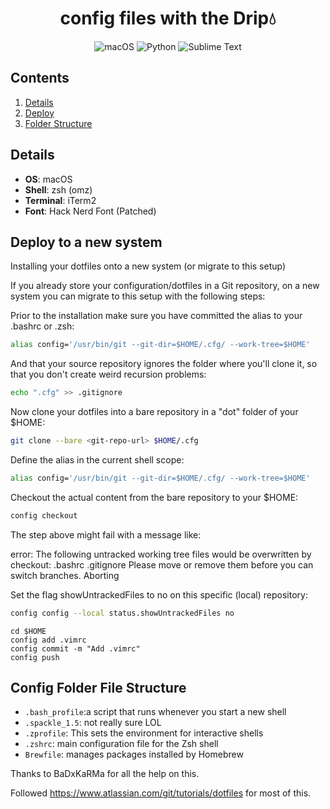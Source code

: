 <div align="center">
    <h1>config files with the Drip💧</h1>

![macOS](https://img.shields.io/badge/mac%20os-000000?style=for-the-badge&logo=macos&logoColor=F0F0F0)
![Python](https://img.shields.io/badge/python-3670A0?style=for-the-badge&logo=python&logoColor=ffdd54)
![Sublime Text](https://img.shields.io/badge/sublime_text-%23575757.svg?style=for-the-badge&logo=sublime-text&logoColor=important)

</div>

## Contents

1. [Details](#details)
1. [Deploy](#deploy)
1. [Folder Structure](#folderStructure)

<a name="details"></a>

## Details

- **OS**: macOS
- **Shell**: zsh (omz)
- **Terminal**: iTerm2
- **Font**: Hack Nerd Font (Patched)

<a name="firsttime"></a>

## Deploy to a new system

Installing your dotfiles onto a new system (or migrate to this setup)

If you already store your configuration/dotfiles in a Git repository, on a new system you can migrate to this setup with the following steps:

Prior to the installation make sure you have committed the alias to your .bashrc or .zsh:
```bash
alias config='/usr/bin/git --git-dir=$HOME/.cfg/ --work-tree=$HOME'
```
And that your source repository ignores the folder where you'll clone it, so that you don't create weird recursion problems:
```bash
echo ".cfg" >> .gitignore
```
Now clone your dotfiles into a bare repository in a "dot" folder of your $HOME:
```bash
git clone --bare <git-repo-url> $HOME/.cfg
```
Define the alias in the current shell scope:
```bash
alias config='/usr/bin/git --git-dir=$HOME/.cfg/ --work-tree=$HOME'
```
Checkout the actual content from the bare repository to your $HOME:
```bash
config checkout

```
The step above might fail with a message like:

error: The following untracked working tree files would be overwritten by checkout:
    .bashrc
    .gitignore
Please move or remove them before you can switch branches.
Aborting

Set the flag showUntrackedFiles to no on this specific (local) repository:
```bash
config config --local status.showUntrackedFiles no
```

```
cd $HOME
config add .vimrc
config commit -m "Add .vimrc"
config push
```

## Config Folder File Structure

- `.bash_profile`:a script that runs whenever you start a new shell  
- `.spackle_1.5`: not really sure LOL
- `.zprofile`: This sets the environment for interactive shells
- `.zshrc`: main configuration file for the Zsh shell
- `Brewfile`: manages packages installed by Homebrew

Thanks to BaDxKaRMa for all the help on this. 

Followed https://www.atlassian.com/git/tutorials/dotfiles for most of this.
